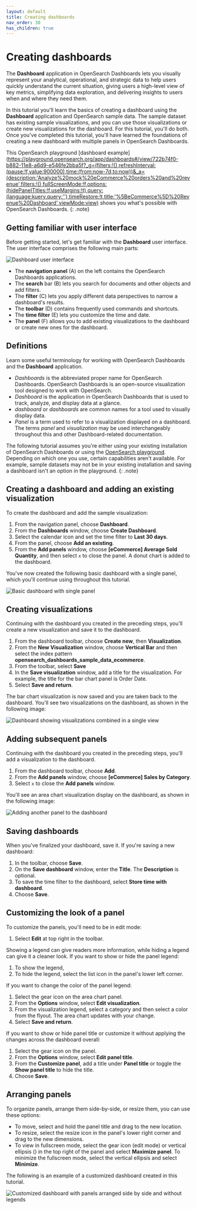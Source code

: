 ```yaml
---
layout: default
title: Creating dashboards
nav_order: 30
has_children: true
---
```


# Creating dashboards

The **Dashboard** application in OpenSearch Dashboards lets you visually represent your analytical, operational, and strategic data to help users quickly understand the current situation, giving users a high-level view of key metrics, simplifying data exploration, and delivering insights to users when and where they need them.

In this tutorial you'll learn the basics of creating a dashboard using the **Dashboard** application and OpenSearch sample data. The sample dataset has existing sample visualizations, and you can use those visualizations or create new visualizations for the dashboard. For this tutorial, you'll do both. Once you've completed this tutorial, you'll have learned the foundations of creating a new dashboard with multiple panels in OpenSearch Dashboards. 

This OpenSearch playground [dashboard example](https://playground.opensearch.org/app/dashboards#/view/722b74f0-b882-11e8-a6d9-e546fe2bba5f?_g=(filters:!(),refreshInterval:(pause:!f,value:900000),time:(from:now-7d,to:now))&_a=(description:'Analyze%20mock%20eCommerce%20orders%20and%20revenue',filters:!(),fullScreenMode:!f,options:(hidePanelTitles:!f,useMargins:!t),query:(language:kuery,query:''),timeRestore:!t,title:'%5BeCommerce%5D%20Revenue%20Dashboard',viewMode:view) shows you what's possible with OpenSearch Dashboards.
{: .note}

## Getting familiar with user interface

Before getting started, let's get familiar with the **Dashboard** user interface. The user interface comprises the following main parts:

![Dashboard user interface]({{site.url}}{{site.baseurl}}/images/dashboards/dashboard-UI.png)

- The **navigation panel** (A) on the left contains the OpenSearch Dashboards applications.
- The **search** bar (B) lets you search for documents and other objects and add filters.
- The **filter** (C) lets you apply different data perspectives to narrow a dashboard's results.
- The **toolbar** (D) contains frequently used commands and shortcuts.
- The **time filter** (E) lets you customize the time and date.
- The **panel** (F) allows you to add existing visualizations to the dashboard or create new ones for the dashboard.

## Definitions

Learn some useful terminology for working with OpenSearch Dashboards and the **Dashboard** application.

- _Dashboards_ is the abbreviated proper name for OpenSearch Dashboards. OpenSearch Dashboards is an open-source visualization tool designed to work with OpenSearch.
- _Dashboard_ is the application in OpenSearch Dashboards that is used to track, analyze, and display data at a glance.
- _dashboard_ or _dashboards_ are common names for a tool used to visually display data.
- _Panel_ is a term used to refer to a visualization displayed on a dashboard. The terms _panel_ and _visualization_ may be used interchangeably throughout this and other Dashboard-related documentation.

The following tutorial assumes you're either using your existing installation of OpenSearch Dashboards or using the [OpenSearch playground](https://playground.opensearch.org/app/home#/). Depending on which one you use, certain capabilities aren't available. For example, sample datasets may not be in your existing installation and saving a dashboard isn't an option in the playground.
{: .note}

## Creating a dashboard and adding an existing visualization

To create the dashboard and add the sample visualization:

1. From the navigation panel, choose **Dashboard**.
2. From the **Dashboards** window, choose **Create Dashboard**.
3. Select the calendar icon and set the time filter to **Last 30 days**.
4. From the panel, choose **Add an existing**.
5. From the **Add panels** window, choose **[eCommerce] Average Sold Quantity**, and then select `x` to close the panel. A donut chart is added to the dashboard.

You've now created the following basic dashboard with a single panel, which you'll continue using throughout this tutorial.

![Basic dashboard with single panel]({{site.url}}{{site.baseurl}}/images/dashboards/dashboard-basic.png)

## Creating visualizations

Continuing with the dashboard you created in the preceding steps, you'll create a new visualization and save it to the dashboard.

1. From the dashboard toolbar, choose **Create new**, then **Visualization**.
1. From the **New Visualization** window, choose **Vertical Bar** and then select the index pattern **opensearch_dashboards_sample_data_ecommerce**. 
1. From the toolbar, select **Save**
1. In the **Save visualization** window, add a title for the visualization. For example, the title for the bar chart panel is Order Date.
1.  Select **Save and return**.  

The bar chart visualization is now saved and you are taken back to the dashboard. You'll see two visualizations on the dashboard, as shown in the following image: 

![Dashboard showing visualizations combined in a single view]({{site.url}}{{site.baseurl}}/images/dashboards/new-dashboard.png)

## Adding subsequent panels

Continuing with the dashboard you created in the preceding steps, you'll add a visualization to the dashboard.

1. From the dashboard toolbar, choose **Add**.
1. From the **Add panels** window, choose **[eCommerce] Sales by Category**.
1. Select `x` to close the **Add panels** window. 

You'll see an area chart visualization display on the dashboard, as shown in the following image: 

![Adding another panel to the dashboard]({{site.url}}{{site.baseurl}}/images/dashboards/new-area-viz.png)

## Saving dashboards

When you've finalized your dashboard, save it. If you're saving a new dashboard:

1. In the toolbar, choose **Save**.
2. On the **Save dashboard** window, enter the **Title**. The **Description** is optional.
3. To save the time filter to the dashboard, select **Store time with dashboard**.
4. Choose **Save**.

## Customizing the look of a panel

To customize the panels, you'll need to be in edit mode:

1. Select **Edit** at top right in the toolbar. 

Showing a legend can give readers more information, while hiding a legend can give it a cleaner look. If you want to show or hide the panel legend:

1. To show the legend, 
2. To hide the legend, select the list icon in the panel's lower left corner.

If you want to change the color of the panel legend:

1. Select the gear icon on the area chart panel.
2. From the **Options** window, select **Edit visualization**.
3. From the visualization legend, select a category and then select a color from the flyout. The area chart updates with your change.
4. Select **Save and return**. 

If you want to show or hide panel title or customize it without applying the changes across the dashboard overall:

1. Select the gear icon on the panel.
2. From the **Options** window, select **Edit panel title**.
3. From the **Customize panel**, add a title under **Panel title** or toggle the **Show panel title** to hide the title.
4. Choose **Save**.

## Arranging panels

To organize panels, arrange them side-by-side, or resize them, you can use these options:

- To move, select and hold the panel title and drag to the new location.
- To resize, select the resize icon in the panel's lower right corner and drag to the new dimensions.
- To view in fullscreen mode, select the gear icon (edit mode) or vertical ellipsis () in the top right of the panel and select **Maximize panel**. To minimize the fullscreen mode, select the vertical ellipsis and select **Minimize**.

The following is an example of a customized dashboard created in this tutorial.

![Customized dashboard with panels arranged side by side and without legends]({{site.url}}{{site.baseurl}}/images/dashboards/dashboard-arranged.png)
